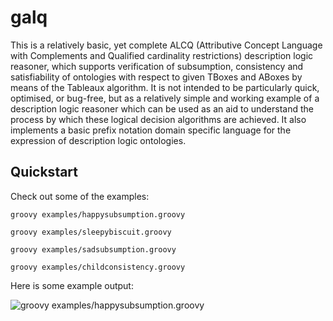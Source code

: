# galq

This is a relatively basic, yet complete ALCQ (Attributive Concept Language with Complements and Qualified cardinality restrictions) description logic reasoner, which supports verification of subsumption, consistency and satisfiability of ontologies with respect to given TBoxes and ABoxes by means of the Tableaux algorithm. It is not intended to be particularly quick, optimised, or bug-free, but as a relatively simple and working example of a description logic reasoner which can be used as an aid to understand the process by which these logical decision algorithms are achieved. It also implements a basic prefix notation domain specific language for the expression of description logic ontologies.

## Quickstart

Check out some of the examples:

```groovy examples/happysubsumption.groovy```

```groovy examples/sleepybiscuit.groovy```

```groovy examples/sadsubsumption.groovy```

```groovy examples/childconsistency.groovy```

Here is some example output:

![groovy examples/happysubsumption.groovy](http://i.imgur.com/1Q41Nuc.png "output")
